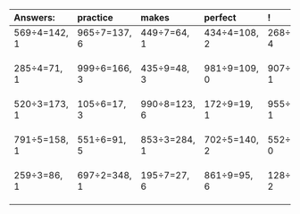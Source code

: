 | Answers: | practice | makes | perfect | ! |
| :--- | :--- | :--- | :--- | :--- |
| 569÷4=142, 1 | 965÷7=137, 6 | 449÷7=64, 1 | 434÷4=108, 2 | 268÷8=33, 4 | 
|   |   |   |   |   | 
|   |   |   |   |   | 
|   |   |   |   |   | 
| 285÷4=71, 1 | 999÷6=166, 3 | 435÷9=48, 3 | 981÷9=109, 0 | 907÷2=453, 1 | 
|   |   |   |   |   | 
|   |   |   |   |   | 
|   |   |   |   |   | 
| 520÷3=173, 1 | 105÷6=17, 3 | 990÷8=123, 6 | 172÷9=19, 1 | 955÷9=106, 1 | 
|   |   |   |   |   | 
|   |   |   |   |   | 
|   |   |   |   |   | 
| 791÷5=158, 1 | 551÷6=91, 5 | 853÷3=284, 1 | 702÷5=140, 2 | 552÷3=184, 0 | 
|   |   |   |   |   | 
|   |   |   |   |   | 
|   |   |   |   |   | 
| 259÷3=86, 1 | 697÷2=348, 1 | 195÷7=27, 6 | 861÷9=95, 6 | 128÷9=14, 2 | 
|   |   |   |   |   | 
|   |   |   |   |   | 
|   |   |   |   |   | 
